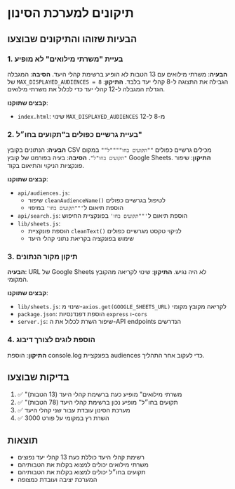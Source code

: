# תיקונים למערכת הסינון

## הבעיות שזוהו והתיקונים שבוצעו

### 1. בעיית "משרתי מילואים" לא מופיע
**הבעיה**: משרתי מילואים עם 13 הטבות לא הופיע ברשימת קהלי היעד.
**הסיבה**: המגבלה של `MAX_DISPLAYED_AUDIENCES = 8` הגבילה את התצוגה ל-8 קהלי יעד בלבד.
**התיקון**: הגדלת המגבלה ל-12 קהלי יעד כדי לכלול את משרתי מילואים.

**קבצים שתוקנו**:
- `index.html`: שינוי `MAX_DISPLAYED_AUDIENCES` מ-8 ל-12

### 2. בעיית גרשיים כפולים ב"תקועים בחו״ל"
**הבעיה**: הנתונים בקובץ CSV מכילים גרשיים כפולים `""תקועים בחו""""ל""` במקום `"תקועים בחו"ל"`.
**הסיבה**: בעיה בפורמט של קובץ Google Sheets.
**התיקון**: שיפור פונקציות הניקוי והתיאום בקוד.

**קבצים שתוקנו**:
- `api/audiences.js`: 
  - שיפור `cleanAudienceName()` לטיפול בגרשיים כפולים
  - הוספת תיאום ל`'""תקועים בחו'` במיפוי
- `api/search.js`: הוספת תיאום ל`'""תקועים בחו'` בפונקציית החיפוש
- `lib/sheets.js`:
  - הוספת פונקציית `cleanText()` לניקוי טקסט מגרשיים כפולים
  - שימוש בפונקציה בקריאת נתוני קהלי היעד

### 3. תיקון מקור הנתונים
**הבעיה**: URL של Google Sheets לא היה נגיש.
**התיקון**: שינוי לקריאה מהקובץ המקומי.

**קבצים שתוקנו**:
- `lib/sheets.js`: שינוי מ-`axios.get(GOOGLE_SHEETS_URL)` לקריאה מקובץ מקומי
- `package.json`: הוספת דפנדנסיות `express` ו-`cors`
- `server.js`: שיפור השרת לכלול את ה-API endpoints הנדרשים

### 4. הוספת לוגים לצורך דיבוג
**התיקון**: הוספת console.log בפונקציית audiences כדי לעקוב אחר התהליך.

## בדיקות שבוצעו
1. ✅ "משרתי מילואים" מופיע כעת ברשימת קהלי היעד (13 הטבות)
2. ✅ "תקועים בחו״ל" מופיע נכון ברשימת קהלי היעד (78 הטבות)  
3. ✅ מערכת הסינון עובדת עבור שני קהלי היעד
4. ✅ השרת רץ במקומי על פורט 3000

## תוצאות
- רשימת קהלי היעד כוללת כעת 13 קהלי יעד נפוצים
- משרתי מילואים יכולים למצוא בקלות את הטבותיהם
- תקועים בחו״ל יכולים למצוא בקלות את הטבותיהם
- המערכת יציבה ועובדת כמצופה